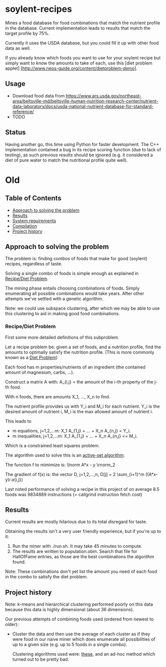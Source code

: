 # soylent-recipes

Mines a food database for food combinations that match the nutrient
profile in the database. Current implementation leads to results that match the
target profile by 75%.

Currently it uses the USDA database, but you could fill it up with other food
data as well.

If you already know which foods you want to use for your soylent recipe but
simply want to know the amounts to take of each, use this
[diet problem applet] [http://www.neos-guide.org/content/dietproblem-demo].

## Usage

- Download food data from https://www.ars.usda.gov/northeast-area/beltsville-md/beltsville-human-nutrition-research-center/nutrient-data-laboratory/docs/usda-national-nutrient-database-for-standard-reference/
- TODO

## Status

Having another go, this time using Python for faster development. The C++ implementation contained a bug in its recipe scoring function (due to lack of testing), as such previous results should be ignored (e.g. it considered a diet of pure water to match the nutritional profile quite well).

# Old

## Table of Contents

* [Approach to solving the problem](#approach-to-solving-the-problem)
* [Results](#results)
* [System requirements](#system-requirements)
* [Compilation](#compilation)
* [Project history](#project-history)

## Approach to solving the problem

The problem is: finding combos of foods that make for good (soylent) recipes,
regardless of taste.

Solving a single combo of foods is simple enough as explained in [Recipe/Diet
Problem](#recipe-diet-problem).

The mining phase entails choosing combinations of foods. Simply enumerating all
possible combinations would take years. After other attempts we've settled with
a genetic algorithm.

Note: we could use subspace clustering, after which we may be
able to use this clustering to aid in making good food combinations.


###  Recipe/Diet Problem

First some more detailed definitions of this subproblem.

Let a recipe problem be: given a set of foods, and a nutrition profile, find
the amounts to optimally satisfy the nutrition profile. (This is more commonly known as a
[Diet Problem](http://www.neos-guide.org/content/diet-problem))

Each food has m properties/nutrients of an ingredient (the contained amount of magnesium, carbs, ...).

Construct a matrix A with: A_{i,j} = the amount of the i-th property of the j-th food.

With n foods, there are amounts X_1, ..., X_n to find.

The nutrient profile provides us with Y_i and M_i for each nutrient. Y_i is the desired amount of nutrient i, M_i is the max allowed amount of nutrient i.

This leads to
- m equations, j=1,2,...m: X_1 A_{1,j} + ... + X_n A_{n,j} = Y_i. 
- m inequalities, j=1,2,...m: X_1 A_{1,j} + ... + X_n A_{n,j} <= M_i. 

Which is a constrained least squares problem.

The algorithm used to solve this is an [active-set algorithm](http://www.alglib.net/optimization/boundandlinearlyconstrained.php#header1).

The function f to mimimize is: \lnorm A\*x - y \rnorm_2

The gradient of f(x) is: the vector D, j=1,2,...,n, D[j] =  2 \sum_{i=1}^m ((A\*x-y)_i a_{i,j})

Last noted performance of solving a recipe in this project of on average 8.5 foods was 9834889 instructions (= callgrind instruction fetch cost)


## Results

Current results are mostly hilarious due to its total disregard for taste.

Obtaining the results isn't a very user friendly experience, but if you're up to it:

1. Run the miner with ./run.sh. It may take 45 minutes to compute.
2. The results are written to population.obm. Search that file for HallOfFame
   entries, as those are the best combinations the algorithm found.

Note: These combinations don't yet list the amount you need of each food in the
combo to satisfy the diet problem.


## Project history

Note: k-means and hierarchical clustering performed poorly on this data because
this data is highly dimensional (about 36 dimensions). 

Our previous attempts of combining foods used (ordered from newest to older):

- Cluster the data and then use the average of each cluster as if they were
  food in our naive miner which does enumerate all possibilities of up to a
  given size (e.g.  up to 5 foods in a single combo).

  Clustering algorithms used were: [these](http://www.alglib.net/dataanalysis/clustering.php),
  and an ad-hoc method which turned out to be pretty bad.

